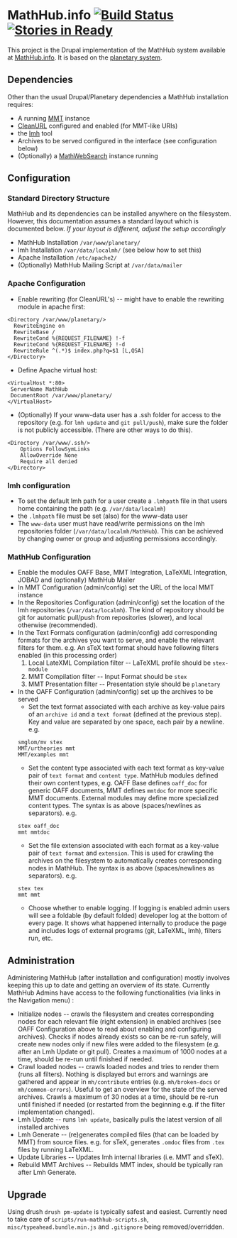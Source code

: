 # MathHub.info [![Build Status](https://secure.travis-ci.org/KWARC/MathHub.png?branch=master)](http://travis-ci.org/KWARC/MathHub) [![Stories in Ready](https://badge.waffle.io/kwarc/mathhub.png?label=ready&title=Ready)](https://waffle.io/kwarc/mathhub)
This project is the Drupal implementation of the MathHub system 
available at [MathHub.info](http://mathhub.info). 
It is based on the [planetary system](https://github.com/KWARC/planetary).

## Dependencies
Other than the usual Drupal/Planetary dependencies a MathHub installation requires: 
* A running [MMT](https://svn.kwarc.info/repos/MMT/doc/html/index.html) instance
* [CleanURL](https://drupal.org/getting-started/clean-urls) configured and enabled (for MMT-like URIs)
* the [lmh](http://mathhub.info/help/lmh) tool
* Archives to be served configured in the interface (see configuration below)
* (Optionally) a [MathWebSearch](http://search.mathweb.org) instance running

## Configuration
### Standard Directory Structure 
MathHub and its dependencies can be installed anywhere on the filesystem. However, this documentation
assumes a standard layout which is documented below. _If your layout is different, adjust the setup accordingly_
* MathHub Installation `/var/www/planetary/`
* lmh Installation `/var/data/localmh/` (see below how to set this)
* Apache Installation `/etc/apache2/`
* (Optionally) MathHub Mailing Script at `/var/data/mailer`

### Apache Configuration
* Enable rewriting (for CleanURL's) -- might have to enable the rewriting module in apache first:
```
<Directory /var/www/planetary/>
  RewriteEngine on
  RewriteBase /
  RewriteCond %{REQUEST_FILENAME} !-f
  RewriteCond %{REQUEST_FILENAME} !-d
  RewriteRule ^(.*)$ index.php?q=$1 [L,QSA]
</Directory>
```
* Define Apache virtual host:
```
<VirtualHost *:80>
 ServerName MathHub
 DocumentRoot /var/www/planetary/
</VirtualHost>
```
* (Optionally) If your www-data user has a .ssh folder for access to the repository (e.g. for `lmh update` and `git pull/push`), make sure the folder is not 
publicly accessible. (There are other ways to do this). 
```
<Directory /var/www/.ssh/>
	Options FollowSymLinks
	AllowOverride None
	Require all denied
</Directory>
```

### lmh configuration
* To set the default lmh path for a user create a `.lmhpath` file in that users home containing the path (e.g. `/var/data/localmh`)
* the `.lmhpath` file must be set (also) for the www-data user 
* The `www-data` user must have read/write permissions on the lmh repositories folder (`/var/data/localmh/MathHub`). This can be achieved by changing owner or group and adjusting permissions accordingly.

### MathHub Configuration
* Enable the modules OAFF Base, MMT Integration, LaTeXML Integration, JOBAD and (optionally) MathHub Mailer
* In MMT Configuration (admin/config) set the URL of the local MMT instance
* In the Repositories Configuration (admin/config) set the location of the lmh repositories (`/var/data/localmh`). The kind of repository should be git for automatic pull/push from repositories (slower), and local otherwise (recommended).
* In the Text Formats configuration (admin/config) add corresponding formats for the archives you want to serve, and enable the relevant filters for them. 
e.g. An sTeX text format should have following filters enabled (in this processing order)
    1. Local LateXML Compilation filter -- LaTeXML profile should be `stex-module`
    2. MMT Compilation filter -- Input Format should be `stex`
    3. MMT Presentation filter -- Presentation style should be `planetary`
* In the OAFF Configuration (admin/config) set up the archives to be served
    * Set the text format associated with each archive as key-value pairs of an `archive id` and a `text format` (defined at the previous step).
    Key and value are separated by one space, each pair by a newline. e.g.
    ```
    smglom/mv stex
    MMT/urtheories mmt
    MMT/examples mmt
    ```
    * Set the content type associated with each text format as key-value pair of `text format` and `content type`. MathHub modules defined their own content types, 
    e.g. OAFF Base defines `oaff_doc` for generic OAFF documents, MMT defines `mmtdoc` for more specific MMT documents. External modules may define more specialized
    content types. The syntax is as above (spaces/newlines as separators). e.g.
    ```
    stex oaff_doc
    mmt mmtdoc
    ```
    * Set the file extension associated with each format as a key-value pair of `text format` and `extension`. This is used for crawling the archives on the filesystem to automatically creates corresponding nodes in MathHub. The syntax is as above (spaces/newlines as separators). e.g.
    ```
    stex tex
    mmt mmt
    ```
    * Choose whether to enable logging. If logging is enabled admin users will see a foldable (by default folded) developer log at the bottom of every page. It 
    shows what happened internally to produce the page and includes logs of external programs (git, LaTeXML, lmh), filters run, etc.

## Administration
Administering MathHub (after installation and configuration) mostly involves keeping this up to date and getting an overview of its state.
Currently MathHub Admins have access to the following functionalities (via links in the Navigation menu) : 
* Initialize nodes -- crawls the filesystem and creates corresponding nodes for each relevant file (right extension) in enabled archives (see OAFF Configuration above to read about enabling and configuring archives). Checks if nodes already exists so can be re-run safely, will create new nodes only if new files were added to the filesystem (e.g. after an Lmh Update or git pull). Creates a maximum of 1000 nodes at a time, should be re-run until finished if needed.
* Crawl loaded nodes -- crawls loaded nodes and tries to render them (runs all filters). Nothing is displayed but errors and warnings are gathered and appear in `mh/contribute` entries (e.g. `mh/broken-docs` or `mh/common-errors`). Useful to get an overview for the state of the served archives. Crawls a maximum of 30 nodes at a time, should be re-run until finished if needed (or restarted from the beginning e.g. if the filter implementation changed).
* Lmh Update -- runs `lmh update`, basically pulls the latest version of all installed archives
* Lmh Generate -- (re)generates compiled files (that can be loaded by MMT) from source files. e.g. for sTeX, generates `.omdoc` files from `.tex` files by running LaTeXML. 
* Update Libraries -- Updates lmh internal libraries (i.e. MMT and sTeX).
* Rebuild MMT Archives -- Rebuilds MMT index, should be typically ran after Lmh Generate.

## Upgrade
Using drush `drush pm-update` is typically safest and easiest.
Currently need to take care of `scripts/run-mathhub-scripts.sh`, `misc/typeahead.bundle.min.js` and `.gitignore` being removed/overridden.